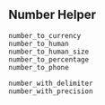 ## Number Helper

```
number_to_currency
number_to_human
number_to_human_size
number_to_percentage
number_to_phone

number_with_delimiter
number_with_precision
```

